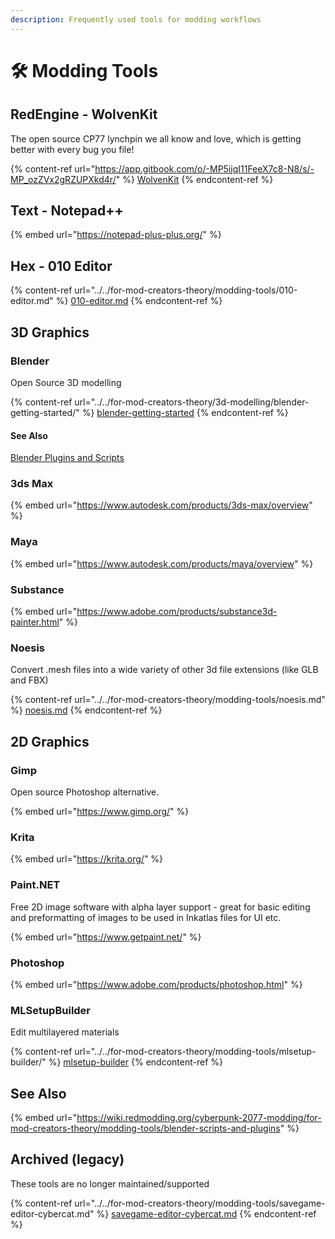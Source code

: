 ```yaml
---
description: Frequently used tools for modding workflows
---
```


# 🛠️ Modding Tools

## RedEngine - WolvenKit

The open source CP77 lynchpin we all know and love, which is getting better with every bug you file!

{% content-ref url="https://app.gitbook.com/o/-MP5ijqI11FeeX7c8-N8/s/-MP_ozZVx2gRZUPXkd4r/" %}
[WolvenKit](https://app.gitbook.com/o/-MP5ijqI11FeeX7c8-N8/s/-MP_ozZVx2gRZUPXkd4r/)
{% endcontent-ref %}

## Text - Notepad++

{% embed url="https://notepad-plus-plus.org/" %}

## Hex - 010 Editor

{% content-ref url="../../for-mod-creators-theory/modding-tools/010-editor.md" %}
[010-editor.md](../../for-mod-creators-theory/modding-tools/010-editor.md)
{% endcontent-ref %}



## 3D Graphics

### Blender

Open Source 3D modelling

{% content-ref url="../../for-mod-creators-theory/3d-modelling/blender-getting-started/" %}
[blender-getting-started](../../for-mod-creators-theory/3d-modelling/blender-getting-started/)
{% endcontent-ref %}

#### See Also

[Blender Plugins and Scripts](../../for-mod-creators-theory/modding-tools/blender-scripts-and-plugins.md#blender)

### 3ds Max

{% embed url="https://www.autodesk.com/products/3ds-max/overview" %}

### Maya

{% embed url="https://www.autodesk.com/products/maya/overview" %}

### Substance

{% embed url="https://www.adobe.com/products/substance3d-painter.html" %}

### Noesis

Convert .mesh files into a wide variety of other 3d file extensions (like GLB and FBX)

{% content-ref url="../../for-mod-creators-theory/modding-tools/noesis.md" %}
[noesis.md](../../for-mod-creators-theory/modding-tools/noesis.md)
{% endcontent-ref %}





## 2D Graphics

### &#x20;Gimp

Open source Photoshop alternative.

{% embed url="https://www.gimp.org/" %}

### Krita

{% embed url="https://krita.org/" %}

### Paint.NET

Free 2D image software with alpha layer support - great for basic editing and preformatting of images to be used in Inkatlas files for UI etc.

{% embed url="https://www.getpaint.net/" %}

### Photoshop

{% embed url="https://www.adobe.com/products/photoshop.html" %}

### MLSetupBuilder

Edit multilayered materials&#x20;

{% content-ref url="../../for-mod-creators-theory/modding-tools/mlsetup-builder/" %}
[mlsetup-builder](../../for-mod-creators-theory/modding-tools/mlsetup-builder/)
{% endcontent-ref %}

## See Also

{% embed url="https://wiki.redmodding.org/cyberpunk-2077-modding/for-mod-creators-theory/modding-tools/blender-scripts-and-plugins" %}

## Archived (legacy)

These tools are no longer maintained/supported

{% content-ref url="../../for-mod-creators-theory/modding-tools/savegame-editor-cybercat.md" %}
[savegame-editor-cybercat.md](../../for-mod-creators-theory/modding-tools/savegame-editor-cybercat.md)
{% endcontent-ref %}
